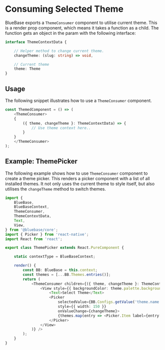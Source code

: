 # Consuming Selected Theme

BlueBase exports a `ThemeConsumer` component to utilise current theme. This is a render prop component, which means it takes a function as a child. The function gets an object in the param with the following interface:

```typescript
interface ThemeContextData {

    // Helper method to change current theme.
    changeTheme: (slug: string) => void,

    // Current theme
    theme: Theme
}
```

## Usage

The following snippet illustrates how to use a `ThemeConsumer` component.

```typescript
const ThemedComponent = () => (
    <ThemeConsumer>
    {
        ({ theme, changeTheme }: ThemeContextData) => {
            // Use theme context here..
        }
    }
    </ThemeConsumer>
);
```

## Example: ThemePicker

The following example shows how to use `ThemeConsumer` component to create a theme picker. This renders a picker component with a list of all installed themes. It not only uses the current theme to style itself, but also utilises the `changeTheme` method to switch themes.

```typescript
import {
    BlueBase,
    BlueBaseContext,
    ThemeConsumer,
    ThemeContextData,
    Text,
    View,
} from '@bluebase/core';
import { Picker } from 'react-native';
import React from 'react';

export class ThemePicker extends React.PureComponent {

    static contextType = BlueBaseContext;

    render() {
        const BB: BlueBase = this.context;
        const themes = [...BB.Themes.entries()];
        return (
            <ThemeConsumer children={({ theme, changeTheme }: ThemeContextData) => (
                <View style={{ backgroundColor: theme.palette.background.default }}>
                    <Text>Select Theme</Text>
                    <Picker
                        selectedValue={BB.Configs.getValue('theme.name')}
                        style={{ width: 150 }}
                        onValueChange={changeTheme}>
                        {themes.map(entry => <Picker.Item label={entry[1].name} value={entry[0]} key={entry[0]} />)}
                    </Picker>
                </View>
            )} />
        );
    }
}
```

